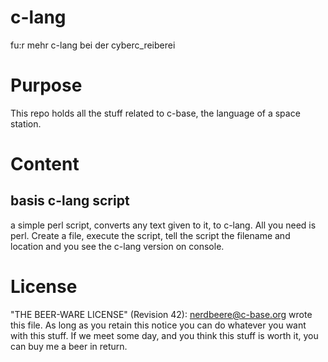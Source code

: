 # c-lang

fu:r mehr c-lang bei der cyberc_reiberei

# Purpose

This repo holds all the stuff related to c-base, the language of a space station.

# Content

## basis c-lang script

a simple perl script, converts any text given to it, to c-lang.
 All you need is perl. Create a file, execute the script, tell the script the filename and location and you see the c-lang version on console.

# License

"THE BEER-WARE LICENSE" (Revision 42):
<nerdbeere@c-base.org> wrote this file. As long as you retain this notice you
can do whatever you want with this stuff. If we meet some day, and you think
this stuff is worth it, you can buy me a beer in return.

